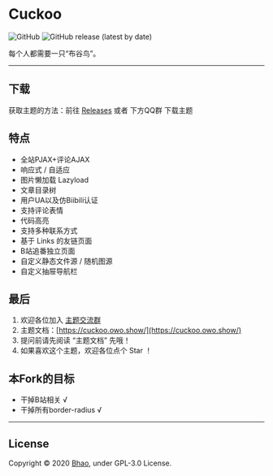 # Cuckoo

![GitHub](https://img.shields.io/github/license/bhaoo/cuckoo?style=flat-square)
![GitHub release (latest by date)](https://img.shields.io/github/v/release/bhaoo/cuckoo?style=flat-square)

每个人都需要一只“布谷鸟”。

---

## 下载

获取主题的方法：前往 [Releases](https://github.com/bhaoo/Cuckoo/releases) 或者 下方QQ群 下载主题

## 特点

- 全站PJAX+评论AJAX
- 响应式 / 自适应 
- 图片懒加载 Lazyload
- 文章目录树
- 用户UA以及仿Biibili认证
- 支持评论表情
- 代码高亮
- 支持多种联系方式
- 基于 Links 的友链页面
- B站追番独立页面
- 自定义静态文件源 / 随机图源 
- 自定义抽屉导航栏

## 最后

1. 欢迎各位加入 [主题交流群](//shang.qq.com/wpa/qunwpa?idkey=ceaeca22d995870dc4e5d35ee0b98542c337c99f0955b648917dc18957818bb4)
2. 主题文档：[https://cuckoo.owo.show/](https://cuckoo.owo.show/)
3. 提问前请先阅读 “主题文档” 先哦！
4. 如果喜欢这个主题，欢迎各位点个 Star ！


## 本Fork的目标
- 干掉B站相关 √
- 干掉所有border-radius √

---
## License
Copyright &copy; 2020 [Bhao](https://dwd.moe/), under GPL-3.0 License.
